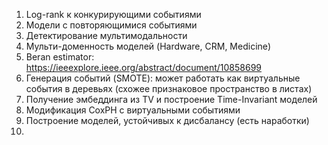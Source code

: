 1. Log-rank к конкурирующими событиями
2. Модели с повторяющимися событиями
3. Детектирование мультимодальности
4. Мульти-доменность моделей (Hardware, CRM, Medicine)
5. Beran estimator: https://ieeexplore.ieee.org/abstract/document/10858699
6. Генерация событий (SMOTE): может работать как виртуальные события в деревьях (схожее признаковое пространство в листах)
7. Получение эмбеддинга из TV и построение Time-Invariant моделей
8. Модификация CoxPH с виртуальными событиями
9. Построение моделей, устойчивых к дисбалансу (есть наработки)
10. 